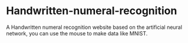 # Handwritten-numeral-recognition
A Handwritten numeral recognition website based on the artificial neural network, you can use the mouse to make data like MNIST.
